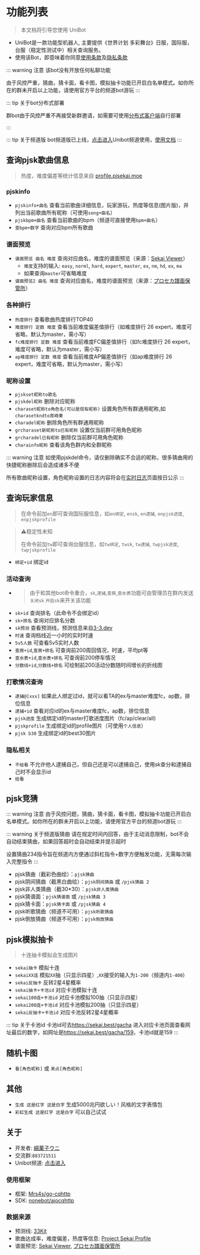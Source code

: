 # 功能列表

>  本文档将引导您使用 UniBot
> 
- UniBot是一款功能型机器人, 主要提供《世界计划 多彩舞台》日服，国际服，台服（稳定性测试中）相关查询服务。
- 使用该Bot，即意味着你同意[使用条款](/licence/)及[隐私条款](/privacy/)

::: warning 注意
该bot没有开放任何私聊功能

由于风控严重，猜曲，猜卡面，看卡图，模拟抽卡功能已开启白名单模式。如你所在的群未开启以上功能，请使用官方平台的频道bot游玩
:::

::: tip 关于bot分布式部署

群bot由于风控严重不再接受新群邀请，如需要可使用[分布式客户端](/distributed/)自行部署

:::

::: tip 关于频道版
bot频道版已上线，[点击进入](https://qun.qq.com/qqweb/qunpro/share?_wv=3&_wwv=128&appChannel=share&inviteCode=7Pe26&appChannel=share&businessType=9&from=181074&biz=ka&shareSource=5)Unibot频道使用，[使用文档](/guild/)
:::

## 查询pjsk歌曲信息
>热度，难度偏差等统计信息来自 [profile.pjsekai.moe](https://profile.pjsekai.moe/)

### pjskinfo
- `pjskinfo+曲名` 查看当前歌曲详细信息，玩家游玩，热度等信息(图片版)，并列出当前歌曲所有昵称（可使用`song+曲名`）
- `pjskbpm+曲名` 查看当前歌曲的bpm（频道可直接使用`bpm+曲名`）
- `查bpm+数字` 查询对应bpm所有歌曲
### 谱面预览
- `谱面预览 曲名 难度` 查询对应曲名，难度的谱面预览（来源：[Sekai Viewer](https://sekai.best/)）
  - `难度`支持的输入: `easy`, `norml`, `hard`, `expert`, `master`, `ex`, `nm`, `hd`, `ex`, `ma`
  - 如果查询`master`可省略难度
- `谱面预览2 曲名 难度` 查询对应曲名，难度的谱面预览（来源：[プロセカ譜面保管所](sdvx.in/prsk.html)）
### 各种排行
- `热度排行` 查看歌曲热度排行TOP40
- `难度排行 定数 难度` 查看当前难度偏差值排行（如难度排行 26 expert，难度可省略，默认为master，需小写）
- `fc难度排行 定数 难度` 查看当前难度FC偏差值排行（如fc难度排行 26 expert，难度可省略，默认为master，需小写）
- `ap难度排行 定数 难度` 查看当前难度AP偏差值排行（如ap难度排行 26 expert，难度可省略，默认为master，需小写）
### 昵称设置

- `pjskset昵称to歌名`
- `pjskdel昵称` 删除对应昵称
- `charaset昵称to角色名(可以是现有昵称)` 设置角色所有群通用昵称,如`charasetkndto宵崎奏`
- `charadel昵称` 删除角色所有群通用昵称
- `grcharaset新昵称to已有昵称` 设置仅当前群可用角色昵称
- `grcharadel已有昵称` 删除仅当前群可用角色昵称
- `charainfo昵称` 查看该角色群内和全群昵称

::: warning 注意
如使用pjskdel命令，请仅删除确实不合适的昵称，很多猜曲用的快捷昵称删除后会造成诸多不便

所有歌曲昵称设置，角色昵称设置的日志内容将会在[实时日志](/dailylog/)页面按日公示
:::


## 查询玩家信息

> 在命令前加`en`即可查询国际服信息，如`en绑定`, `ensk`, `en逮捕`, `enpjsk进度`, `enpjskprofile`

> ⚠稳定性未知
> 
> 在命令前加`tw`即可查询台服信息，如`tw绑定`, `twsk`, `tw逮捕`, `twpjsk进度`, `twpjskprofile`

- `绑定+id` 绑定id
### 活动查询
- >由于和其他bot命令重合，`sk`,`逮捕`,`查房`,`查水表`功能可由管理员在群内发送`关闭sk` `开启sk`来开关该功能
- `sk+id` 查询排名（此命令不会绑定id）
- `sk+排名` 查询对应排名分数
- `sk预测` 查看预测线，预测信息来自[3-3.dev](https://3-3.dev/)
- `时速` 查询档线近一小时的实时时速
- `5v5人数` 可查看5v5实时人数
- `查房+id`,`查房+排名` 可查询前200周回情况，时速，平均pt等
- `查水表+id`,`查水表+排名` 可查询前200停车情况
- `分数线+id`,`分数线+排名` 可绘制前200活动分数随时间增长的折线图
### 打歌情况查询
- `逮捕@[xxx]` 如果此人绑定过id，就可以看TA的ex与master难度fc，ap数，排位信息
- `逮捕+id` 查看对应id的ex与master难度fc，ap数，排位信息
- `pjsk进度` 生成绑定id的master打歌进度图片（fc/ap/clear/all)
- `pjskprofile` 生成绑定id的profile图片（可使用`个人信息`）
- `pjsk b30` 生成绑定id的best30图片
### 隐私相关
- `不给看` 不允许他人逮捕自己，但自己还是可以逮捕自己，使用sk查分和逮捕自己时不会显示id
- `给看`

## pjsk竞猜
::: warning 注意
由于风控问题，猜曲，猜卡面，看卡图，模拟抽卡功能已开启白名单模式。如你所在的群未开启以上功能，请使用官方平台的频道bot游玩
:::

::: warning 关于频道版猜曲
请在规定时间内回答，由于主动消息限制，bot不会自动结束猜曲，如果回答超时会自动结束并提示超时

设置猜曲234指令旨在频道内方便通过斜杠指令+数字方便触发功能，无需每次输入完整指令
:::

- pjsk猜曲（截彩色曲绘）：`pjsk猜曲`
- pjsk阴间猜曲（截黑白曲绘）：`pjsk阴间猜曲` 或 `/pjsk猜曲 2`
- pjsk非人类猜曲（截30*30）：`pjsk非人类猜曲`
- pjsk猜谱面：`pjsk猜谱面` 或 `/pjsk猜曲 3`
- pjsk猜卡面：`pjsk猜卡面` 或 `/pjsk猜曲 4`
- pjsk听歌猜曲（频道不可用）：`pjsk听歌猜曲`
- pjsk倒放猜曲（频道不可用）：`pjsk倒放猜曲`

## pjsk模拟抽卡
> 十连抽卡模拟会生成图片
- `sekai抽卡` 模拟十连
- `sekaiXX连` 模拟`XX`抽（只显示四星）,`XX`接受的输入为`1-200`（频道内`1-400`）
- `sekai反抽卡` 反转2星4星概率
- `sekai抽卡+卡池id` 对应卡池模拟十连
- `sekai100连+卡池id` 对应卡池模拟100抽（只显示四星）
- `sekai200连+卡池id` 对应卡池模拟200抽（只显示四星）
- `sekai反抽卡+卡池id` 对应卡池反转2星4星概率

::: tip 关于卡池id
卡池id可去<https://sekai.best/gacha> 进入对应卡池页面查看网址最后的数字，如网址是<https://sekai.best/gacha/159>，卡池id就是159
:::

## 随机卡图
- `看[角色昵称]` 或 `来点[角色昵称]`

## 其他
- `生成 这是红字 这是白字` 生成5000兆円欲しい！风格的文字表情包
- `彩虹生成 这是红字 这是白字` 可以自己试试

## 关于
- 开发者: [綿菓子ウニ](https://space.bilibili.com/622551112)
- 交流群:`883721511`
- Unibot频道: [点击进入](https://qun.qq.com/qqweb/qunpro/share?_wv=3&_wwv=128&appChannel=share&inviteCode=7Pe26&appChannel=share&businessType=9&from=181074&biz=ka&shareSource=5)
### 使用框架
- 框架: [Mrs4s/go-cqhttp](https://github.com/Mrs4s/go-cqhttp)
- SDK: [nonebot/aiocqhttp](https://github.com/nonebot/aiocqhttp)
### 数据来源
- 预测线: [33Kit](https://3-3.dev/)
- 歌曲达成率，难度偏差，热度等信息: [Project Sekai Profile](https://profile.pjsekai.moe/)
- 谱面预览: [Sekai Viewer](https://sekai.best/), [プロセカ譜面保管所](https://sdvx.in/prsk.html)
